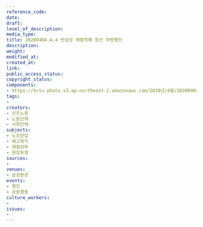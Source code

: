 ```yaml
---
reference_code: 
date: 
draft: 
level_of_description: 
media_type: 
title: 20200404-4.4 반삼성 재벌적폐 청산 차량행진
description: 
weight: 
modified_at: 
created_at: 
link: 
public_access_status: 
copyright_status: 
components:
- https://kctu-photo.s3.ap-northeast-2.amazonaws.com/2020년/4월/20200404-4.4+반삼성+재벌적폐+청산+차량행진/_CTU5137.jpg
tags:
- 
creators:
- 민주노총
- 노동단체
- 사회단체
subjects:
- 노조탄압
- 해고복직
- 재벌외투
- 현장투쟁
sources:
- 
venues:
- 삼성본관
events:
- 행진
- 공동행동
culture_workers:
- 
issues:
- 
---
```

